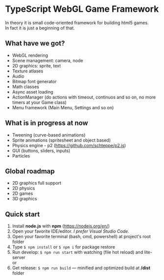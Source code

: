 # TypeScript WebGL Game Framework

In theory it is small code-oriented framework for building html5 games.  
In fact it is just a beginning of that.

## What have we got?
* WebGL rendering
* Scene management: camera, node
* 2D graphics: sprite, text
* Texture atlases
* Audio
* Bitmap font generator
* Math classes
* Async asset loading
* ActionManager (do actions with timeout, continuos and so on, no more timers at your Game class)
* Menu framework (Main Menu, Settings and so on)

## What is in progress at now
* Tweening (curve-based animations)
* Sprite animations (spritesheet and object based)
* Physics engine - p2 (https://github.com/schteppe/p2.js)
* GUI (buttons, sliders, inputs)
* Particles

## Global roadmap
* 2D graphics full support
* 2D physics
* 2D games
* 3D graphics

## Quick start

1. Install **node.js** with **npm** (https://nodejs.org/en/)
1. Open your favorite IDE/editor. *I prefer Visual Studio Code.*
1. Open your favorite terminal (bash, cmd, powershell) at project's root folder
1. Type ``` $ npm install ``` or ```$ npm i``` for package restore
1. Run develop: ``` $ npm run start ``` with watching (file hot reload) and lite-server   
or
1. Get release: ```$ npm run build``` — minified and optimized build at **/dist** folder
